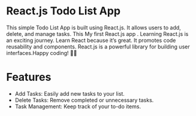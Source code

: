 # React.js Todo List App

This simple Todo List App is built using React.js. It allows users to add, delete, and manage tasks. This My first React.js app . Learning React.js is an exciting journey. Learn React because it’s great.
It promotes code reusability  and components. React.js is a powerful library for building user interfaces.Happy coding! 🚀🌟
<br>

# Features
- Add Tasks: Easily add new tasks to your list.
- Delete Tasks: Remove completed or unnecessary tasks.
- Task Management: Keep track of your to-do items.

